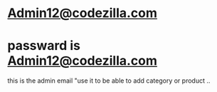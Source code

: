 
# Admin12@codezilla.com
# passward is Admin12@codezilla.com
this is the admin email "use it to be able to add category or product ..

